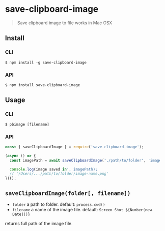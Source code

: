 # save-clipboard-image
> Save clipboard image to file works in Mac OSX

## Install
### CLI
```
$ npm install -g save-clipboard-image
```
### API
```
$ npm install save-clipboard-image
```

## Usage
### CLI
```
$ pbimage [filename]
```
### API
```ts
const { saveClipboardImage } = require('save-clipboard-image');

(async () => {
  const imagePath = await saveClipboardImage('./path/to/folder', 'image-name');

  console.log(image saved in', imagePath);
  // '/Users/.../path/to/folder/image-name.png'
})();
```

## `saveClipboardImage(folder[, filename])`
- `folder` a path to folder. default: `process.cwd()`
- `filename` a name of the image file. default: `Screen Shot ${Number(new Date())}`

returns full path of the image file.
